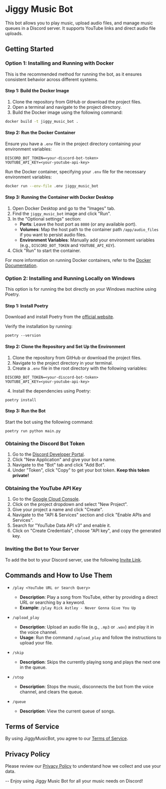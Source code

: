 # Jiggy Music Bot

This bot allows you to play music, upload audio files, and manage music queues in a Discord server. It supports YouTube links and direct audio file uploads.

## Getting Started

### Option 1: Installing and Running with Docker

This is the recommended method for running the bot, as it ensures consistent behavior across different systems.

#### Step 1: Build the Docker Image

1. Clone the repository from GitHub or download the project files.
2. Open a terminal and navigate to the project directory.
3. Build the Docker image using the following command:

```bash
docker build -t jiggy_music_bot .
```

#### Step 2: Run the Docker Container

Ensure you have a `.env` file in the project directory containing your environment variables:

```
DISCORD_BOT_TOKEN=<your-discord-bot-token>
YOUTUBE_API_KEY=<your-youtube-api-key>
```

Run the Docker container, specifying your `.env` file for the necessary environment variables:

```bash
docker run --env-file .env jiggy_music_bot
```

#### Step 3: Running the Container with Docker Desktop

1. Open Docker Desktop and go to the "Images" tab.
2. Find the `jiggy_music_bot` image and click "Run".
3. In the "Optional settings" section:
   - **Ports**: Leave the host port as `8080` (or any available port).
   - **Volumes**: Map the host path to the container path `/app/audio_files` if you want to persist audio files.
   - **Environment Variables**: Manually add your environment variables (e.g., `DISCORD_BOT_TOKEN` and `YOUTUBE_API_KEY`).
4. Click "Run" to start the container.

For more information on running Docker containers, refer to the [Docker Documentation](https://docs.docker.com/).

### Option 2: Installing and Running Locally on Windows

This option is for running the bot directly on your Windows machine using Poetry.

#### Step 1: Install Poetry

Download and install Poetry from the [official website](https://python-poetry.org/).

Verify the installation by running:

```
poetry --version
```

#### Step 2: Clone the Repository and Set Up the Environment

1. Clone the repository from GitHub or download the project files.
2. Navigate to the project directory in your terminal.
3. Create a `.env` file in the root directory with the following variables:

```
DISCORD_BOT_TOKEN=<your-discord-bot-token>
YOUTUBE_API_KEY=<your-youtube-api-key>
```

4. Install the dependencies using Poetry:

```
poetry install
```

#### Step 3: Run the Bot

Start the bot using the following command:

```
poetry run python main.py
```

### Obtaining the Discord Bot Token

1. Go to the [Discord Developer Portal](https://discord.com/developers/applications).
2. Click "New Application" and give your bot a name.
3. Navigate to the "Bot" tab and click "Add Bot".
4. Under "Token", click "Copy" to get your bot token. **Keep this token private!**

### Obtaining the YouTube API Key

1. Go to the [Google Cloud Console](https://console.cloud.google.com/).
2. Click on the project dropdown and select "New Project".
3. Give your project a name and click "Create".
4. Navigate to the "API & Services" section and click "Enable APIs and Services".
5. Search for "YouTube Data API v3" and enable it.
6. Click on "Create Credentials", choose "API key", and copy the generated key.

### Inviting the Bot to Your Server

To add the bot to your Discord server, use the following [Invite Link](https://discord.com/oauth2/authorize?client_id=1284369572476223511&permissions=3221504&integration_type=0&scope=applications.commands+bot).

## Commands and How to Use Them

- `/play <YouTube URL or Search Query>`

  - **Description**: Play a song from YouTube, either by providing a direct URL or searching by a keyword.
  - **Example**: `/play Rick Astley - Never Gonna Give You Up`

- `/upload_play`

  - **Description**: Upload an audio file (e.g., `.mp3` or `.wav`) and play it in the voice channel.
  - **Usage**: Run the command `/upload_play` and follow the instructions to upload your file.

- `/skip`

  - **Description**: Skips the currently playing song and plays the next one in the queue.

- `/stop`

  - **Description**: Stops the music, disconnects the bot from the voice channel, and clears the queue.

- `/queue`
  - **Description**: View the current queue of songs.

## Terms of Service

By using JiggyMusicBot, you agree to our [Terms of Service](TERMS.md).

## Privacy Policy
Please review our [Privacy Policy](PRIVACY.md) to understand how we collect and use your data.

--
Enjoy using Jiggy Music Bot for all your music needs on Discord!
